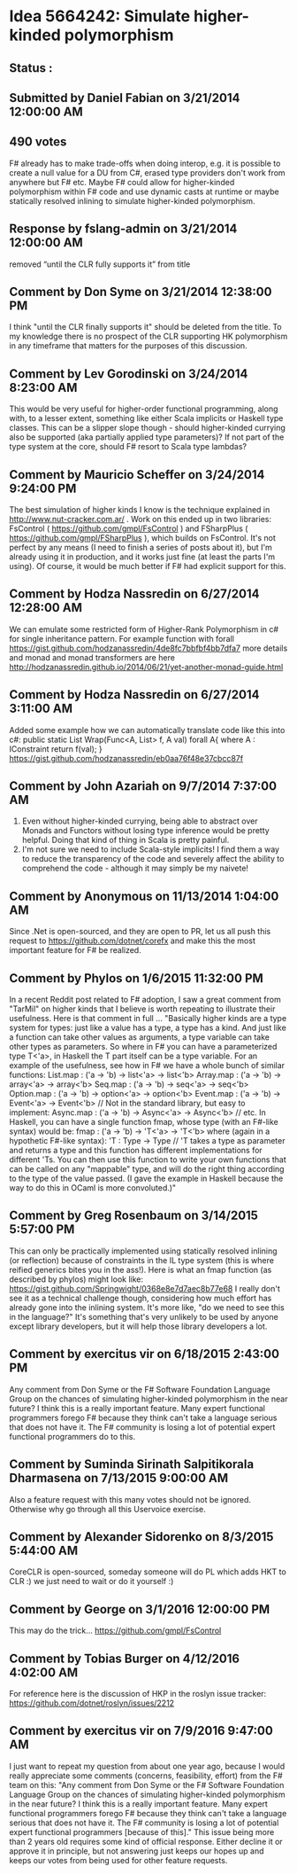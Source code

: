 # Idea 5664242: Simulate higher-kinded polymorphism #

## Status : 

## Submitted by Daniel Fabian on 3/21/2014 12:00:00 AM

## 490 votes

F# already has to make trade-offs when doing interop, e.g. it is possible to create a null value for a DU from C#, erased type providers don't work from anywhere but F# etc. Maybe F# could allow for higher-kinded polymorphism within F# code and use dynamic casts at runtime or maybe statically resolved inlining to simulate higher-kinded polymorphism.

## Response by fslang-admin on 3/21/2014 12:00:00 AM

removed “until the CLR fully supports it” from title


## Comment by Don Syme on 3/21/2014 12:38:00 PM

I think "until the CLR finally supports it" should be deleted from the title. To my knowledge there is no prospect of the CLR supporting HK polymorphism in any timeframe that matters for the purposes of this discussion.

## Comment by Lev Gorodinski on 3/24/2014 8:23:00 AM

This would be very useful for higher-order functional programming, along with, to a lesser extent, something like either Scala implicits or Haskell type classes. This can be a slipper slope though - should higher-kinded currying also be supported (aka partially applied type parameters)? If not part of the type system at the core, should F# resort to Scala type lambdas?

## Comment by Mauricio Scheffer on 3/24/2014 9:24:00 PM

The best simulation of higher kinds I know is the technique explained in http://www.nut-cracker.com.ar/ . Work on this ended up in two libraries: FsControl ( https://github.com/gmpl/FsControl ) and FSharpPlus ( https://github.com/gmpl/FSharpPlus ), which builds on FsControl.
It's not perfect by any means (I need to finish a series of posts about it), but I'm already using it in production, and it works just fine (at least the parts I'm using).
Of course, it would be much better if F# had explicit support for this.

## Comment by Hodza Nassredin on 6/27/2014 12:28:00 AM

We can emulate some restricted form of Higher-Rank Polymorphism in c# for single inheritance pattern. For example function with forall https://gist.github.com/hodzanassredin/4de8fc7bbfbf4bb7dfa7 more details and monad and monad transformers are here http://hodzanassredin.github.io/2014/06/21/yet-another-monad-guide.html

## Comment by Hodza Nassredin on 6/27/2014 3:11:00 AM

Added some example how we can automatically translate code like this into c#:
public static List<A> Wrap(Func<A, List<A>> f, A val) forall A{
where A : IConstraint
return f(val);
}
https://gist.github.com/hodzanassredin/eb0aa76f48e37cbcc87f

## Comment by John Azariah on 9/7/2014 7:37:00 AM

1) Even without higher-kinded currying, being able to abstract over Monads and Functors without losing type inference would be pretty helpful. Doing that kind of thing in Scala is pretty painful.
2) I'm not sure we need to include Scala-style implicits! I find them a way to reduce the transparency of the code and severely affect the ability to comprehend the code - although it may simply be my naivete!

## Comment by Anonymous on 11/13/2014 1:04:00 AM

Since .Net is open-sourced, and they are open to PR, let us all push this request to https://github.com/dotnet/corefx and make this the most important feature for F# be realized.

## Comment by Phylos on 1/6/2015 11:32:00 PM

In a recent Reddit post related to F# adoption, I saw a great comment from "TarMil" on higher kinds that I believe is worth repeating to illustrate their usefulness. Here is that comment in full ...
"Basically higher kinds are a type system for types: just like a value has a type, a type has a kind. And just like a function can take other values as arguments, a type variable can take other types as parameters. So where in F# you can have a parameterized type T<'a>, in Haskell the T part itself can be a type variable.
For an example of the usefulness, see how in F# we have a whole bunch of similar functions:
List.map : ('a -> 'b) -> list<'a> -> list<'b>
Array.map : ('a -> 'b) -> array<'a> -> array<'b>
Seq.map : ('a -> 'b) -> seq<'a> -> seq<'b>
Option.map : ('a -> 'b) -> option<'a> -> option<'b>
Event.map : ('a -> 'b) -> Event<'a> -> Event<'b>
// Not in the standard library, but easy to implement:
Async.map : ('a -> 'b) -> Async<'a> -> Async<'b>
// etc.
In Haskell, you can have a single function fmap, whose type (with an F#-like syntax) would be:
fmap : ('a -> 'b) -> 'T<'a> -> 'T<'b>
where (again in a hypothetic F#-like syntax):
'T : Type -> Type
// 'T takes a type as parameter and returns a type
and this function has different implementations for different 'Ts. You can then use this function to write your own functions that can be called on any "mappable" type, and will do the right thing according to the type of the value passed.
(I gave the example in Haskell because the way to do this in OCaml is more convoluted.)"

## Comment by Greg Rosenbaum on 3/14/2015 5:57:00 PM

This can only be practically implemented using statically resolved inlining (or reflection) because of constraints in the IL type system (this is where reified generics bites you in the ass!). Here is what an fmap function (as described by phylos) might look like:
https://gist.github.com/Springwight/0368e8e7d7aec8b77e68
I really don't see it as a technical challenge though, considering how much effort has already gone into the inlining system. It's more like, "do we need to see this in the language?" It's something that's very unlikely to be used by anyone except library developers, but it will help those library developers a lot.

## Comment by exercitus vir on 6/18/2015 2:43:00 PM

Any comment from Don Syme or the F# Software Foundation Language Group on the chances of simulating higher-kinded polymorphism in the near future?
I think this is a really important feature. Many expert functional programmers forego F# because they think can't take a language serious that does not have it. The F# community is losing a lot of potential expert functional programmers do to this.

## Comment by Suminda Sirinath Salpitikorala Dharmasena on 7/13/2015 9:00:00 AM

Also a feature request with this many votes should not be ignored. Otherwise why go through all this Uservoice exercise.

## Comment by Alexander Sidorenko on 8/3/2015 5:44:00 AM

CoreCLR is open-sourced, someday someone will do PL which adds HKT to CLR :) we just need to wait or do it yourself :)

## Comment by George on 3/1/2016 12:00:00 PM

This may do the trick...
https://github.com/gmpl/FsControl

## Comment by Tobias Burger on 4/12/2016 4:02:00 AM

For reference here is the discussion of HKP in the roslyn issue tracker: https://github.com/dotnet/roslyn/issues/2212

## Comment by exercitus vir on 7/9/2016 9:47:00 AM

I just want to repeat my question from about one year ago, because I would really appreciate some comments (concerns, feasibility, effort) from the F# team on this:
"Any comment from Don Syme or the F# Software Foundation Language Group on the chances of simulating higher-kinded polymorphism in the near future?
I think this is a really important feature. Many expert functional programmers forego F# because they think can't take a language serious that does not have it. The F# community is losing a lot of potential expert functional programmers [because of this]."
This issue being more than 2 years old requires some kind of official response. Either decline it or approve it in principle, but not answering just keeps our hopes up and keeps our votes from being used for other feature requests.
